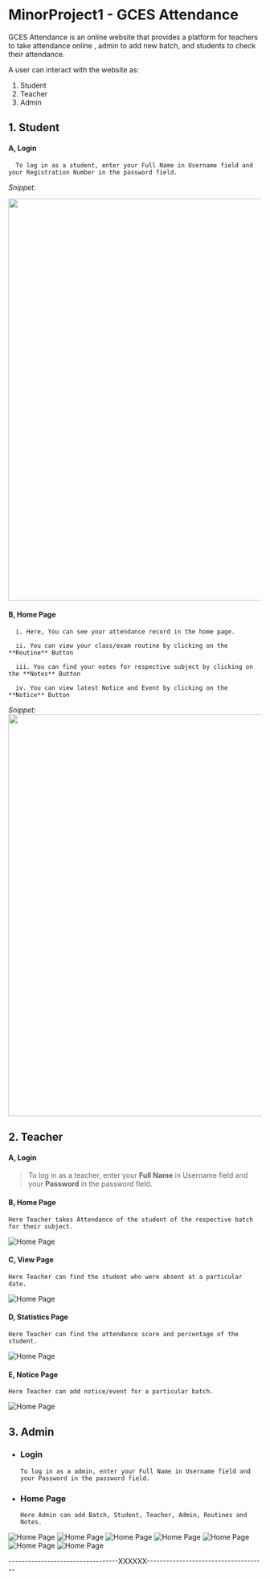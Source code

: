 # MinorProject1 - GCES Attendance

GCES Attendance is an online website that provides a platform for teachers to take attendance online , admin to add new batch, and students to check their attendance.

A user can interact with the website as:
1. Student
2. Teacher
3. Admin

## 1. Student

 ####   A, Login

      To log in as a student, enter your Full Name in Username field and your Registration Number in the password field. 

  *Snippet:* 
  
   <img src="/DocumentationImage/login.JPG" width="800">
 
 

####   B, Home Page

      i. Here, You can see your attendance record in the home page.

      ii. You can view your class/exam routine by clicking on the **Routine** Button
   
      iii. You can find your notes for respective subject by clicking on the **Notes** Button

      iv. You can view latest Notice and Event by clicking on the **Notice** Button
      
      
   *Snippet:* 
    <img src="/DocumentationImage/Student/Home.JPG" width="800">


## 2. Teacher

 ####  A, Login

> To log in as a teacher, enter your **Full Name** in Username field and your **Password** in the password field. 

####  B, Home Page
    Here Teacher takes Attendance of the student of the respective batch for their subject.
    
![Home Page](/DocumentationImage/Teacher/home.JPG)

#### C, View Page
    Here Teacher can find the student who were absent at a particular date.
    
![Home Page](/DocumentationImage/Teacher/view.JPG)

#### D, Statistics Page
    Here Teacher can find the attendance score and percentage of the student.
    
![Home Page](/DocumentationImage/Teacher/Statistics.JPG)

#### E, Notice Page
    Here Teacher can add notice/event for a particular batch.
    
![Home Page](/DocumentationImage/Teacher/notice.JPG)


## 3. Admin

- ### Login

      To log in as a admin, enter your Full Name in Username field and your Password in the password field. 

- ### Home Page

      Here Admin can add Batch, Student, Teacher, Admin, Routines and Notes.

![Home Page](/DocumentationImage/Admin/home.JPG)
![Home Page](/DocumentationImage/Admin/addBatch.JPG)
![Home Page](/DocumentationImage/Admin/addStudent.JPG)
![Home Page](/DocumentationImage/Admin/addTeacher.JPG)
![Home Page](/DocumentationImage/Admin/addAdmin.JPG)
![Home Page](/DocumentationImage/Admin/addRoutine.JPG)
![Home Page](/DocumentationImage/Admin/addNote.JPG)



----------------------------------XXXXXX-------------------------------------









